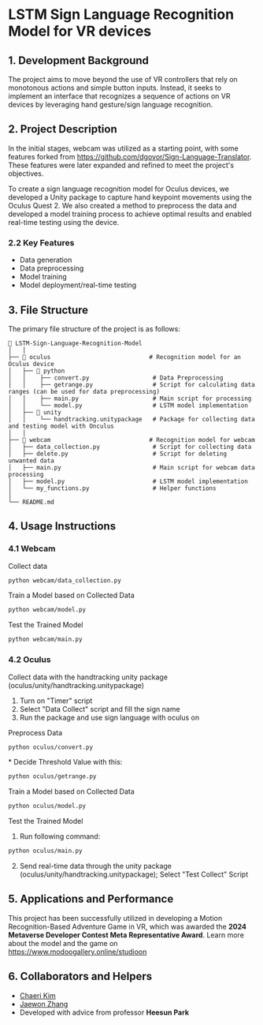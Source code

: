 # LSTM Sign Language Recognition Model for VR devices

## 1. Development Background
The project aims to move beyond the use of VR controllers that rely on monotonous actions and simple button inputs. Instead, it seeks to implement an interface that recognizes a sequence of actions on VR devices by leveraging hand gesture/sign language recognition.

## 2. Project Description
In the initial stages, webcam was utilized as a starting point, with some features forked from https://github.com/dgovor/Sign-Language-Translator. These features were later expanded and refined to meet the project's objectives.

To create a sign language recognition model for Oculus devices, we developed a Unity package to capture hand keypoint movements using the Oculus Quest 2. We also created a method to preprocess the data and developed a model training process to achieve optimal results and enabled real-time testing using the device.

### 2.2 Key Features
- Data generation
- Data preprocessing
- Model training
- Model deployment/real-time testing

## 3. File Structure
The primary file structure of the project is as follows:

```
📂 LSTM-Sign-Language-Recognition-Model
│   │
├── 📂 oculus                            # Recognition model for an Oculus device
│   ├── 📂 python                        
│   │    ├── convert.py                  # Data Preprocessing
│   │    ├── getrange.py                 # Script for calculating data ranges (can be used for data preprocessing)
│   │    ├── main.py                     # Main script for processing
│   │    └── model.py                    # LSTM model implementation
│   ├── 📂 unity                         
│   │    └── handtracking.unitypackage   # Package for collecting data and testing model with Onculus
│   │
├── 📂 webcam                            # Recognition model for webcam
│   ├── data_collection.py               # Script for collecting data
│   ├── delete.py                        # Script for deleting unwanted data
│   ├── main.py                          # Main script for webcam data processing
│   ├── model.py                         # LSTM model implementation
│   └── my_functions.py                  # Helper functions
│   
└── README.md                           
```

## 4. Usage Instructions

### 4.1 Webcam
Collect data
```bash
python webcam/data_collection.py
```

Train a Model based on Collected Data
```bash
python webcam/model.py
```

Test the Trained Model
```bash
python webcam/main.py
```

### 4.2 Oculus

Collect data with the handtracking unity package (oculus/unity/handtracking.unitypackage)
1. Turn on "Timer" script
2. Select "Data Collect" script and fill the sign name
3. Run the package and use sign language with oculus on

Preprocess Data
```bash
python oculus/convert.py
```
\* Decide Threshold Value with this:
```bash
python oculus/getrange.py
```

Train a Model based on Collected Data
```bash
python oculus/model.py
```

Test the Trained Model
1. Run following command:
```bash
python oculus/main.py
```
2. Send real-time data through the unity package (oculus/unity/handtracking.unitypackage); Select "Test Collect" Script


## 5. Applications and Performance
This project has been successfully utilized in developing a Motion Recognition-Based Adventure Game in VR,
which was awarded the **2024 Metaverse Developer Contest Meta Representative Award**.
Learn more about the model and the game on https://www.modoogallery.online/studioon

## 6. Collaborators and Helpers

- [Chaeri Kim](https://github.com/chaerinotcherry)
- [Jaewon Zhang](https://github.com/silverstick393)
- Developed with advice from professor **Heesun Park**
